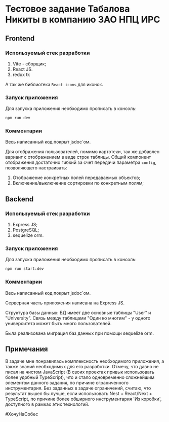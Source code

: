 # Тестовое задание Табалова Никиты в компанию ЗАО НПЦ ИРС

## Frontend

### Используемый стек разработки

1. Vite - сборщик;
2. React JS.
3. redux tk

А так же библиотека `React-icons` для иконок.

### Запуск приложения

Для запуска приложения необходимо прописать в консоль:

```bash
npm run dev
```

### Комментарии

Весь написанный код покрыт jsdoc`ом.

Для отображения пользователей, помимо картотеки, так же добавлен вариант с отображением в виде строк таблицы.
Общий компонент отображения достаточно гибкий за счет передачи параметра `config`, позволяющего настраивать:

1. Отображение конкретных полей передаваемых объектов;
2. Включение/выключение сортировки по конкретным полям;

## Backend

### Используемый стек разработки

1. Express JS;
2. PostgreSQL;
3. sequelize orm.

### Запуск приложения

Для запуска приложения необходимо прописать в консоль:

```bash
npm run start:dev
```

### Комментарии

Весь написанный код покрыт jsdoc`ом.

Серверная часть приложения написана на Express JS.

Структура базы данных: БД имеет две основные таблицы "User" и "University". Связь между таблицами "Один ко многим" - у одного университета может быть много пользователей.

Была реализована миграция баз данных при помощи sequelize orm.

## Примечания

В задаче мне понравилась комплексность необходимого приложения, а также знаний необходимых для его разработки. Отмечу, что давно не писал на чистом JavaScript (В своих проектах привык использовать более удобный TypeScript), что и стало одновременно сложнейшим элементом данного задания, по причине ограниченного инструментария. Без заданных в задаче ограничений, считаю, что результат вышел бы лучше, если использовать Nest + React/Next + TypeScript, по причине более обширного инструментария 'Из коробки', доступного в рамках этих технологий.

#ХочуНаСобес
